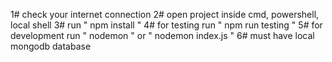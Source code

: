 1# check your internet connection
2# open project inside cmd, powershell, local shell 
3# run " npm install "
4# for testing run " npm run testing "
5# for development run " nodemon " or " nodemon index.js " 
6# must have local mongodb database